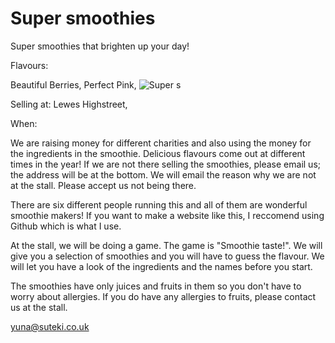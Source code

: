 # Super smoothies

Super smoothies that brighten up your day!


Flavours:

Beautiful Berries, Perfect Pink,                            ![Super s](/supersmoothies/super.jpg)<BR/>

Selling at:
Lewes Highstreet,

When:


We are raising money for different charities and also using the money for the ingredients in the smoothie. Delicious flavours come out at different times in the year! If we are not there selling the smoothies, please email us; the address will be at the bottom. We will email the reason why we are not at the stall. Please accept us not being there.

There are six different people running this and all of them are wonderful smoothie makers! If you want to make a website like this, I reccomend using Github which is what I use. 

At the stall, we will be doing a game. The game is "Smoothie taste!". We will give you a selection of smoothies and you will have to guess the flavour. We will let you have a look of the ingredients and the names before you start.


The smoothies have only juices and fruits in them so you don't have to worry about allergies. If you do have any allergies to fruits, please contact us at the stall.

yuna@suteki.co.uk
